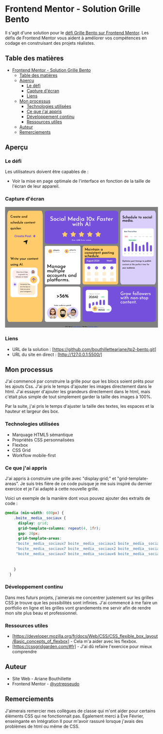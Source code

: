 # Frontend Mentor - Solution Grille Bento

Il s'agit d'une solution pour le [défi Grille Bento sur Frontend Mentor](https://www.frontendmentor.io/challenges/bento-grid-RMydElrlOj). Les défis de Frontend Mentor vous aident à améliorer vos compétences en codage en construisant des projets réalistes.

## Table des matières

- [Frontend Mentor - Solution Grille Bento](#frontend-mentor---solution-grille-bento)
  - [Table des matières](#table-des-matières)
  - [Aperçu](#aperçu)
    - [Le défi](#le-défi)
    - [Capture d'écran](#capture-décran)
    - [Liens](#liens)
  - [Mon processus](#mon-processus)
    - [Technologies utilisées](#technologies-utilisées)
    - [Ce que j'ai appris](#ce-que-jai-appris)
    - [Développement continu](#développement-continu)
    - [Ressources utiles](#ressources-utiles)
  - [Auteur](#auteur)
  - [Remerciements](#remerciements)

## Aperçu

### Le défi

Les utilisateurs doivent être capables de :

- Voir la mise en page optimale de l'interface en fonction de la taille de l'écran de leur appareil.

### Capture d'écran

![](./assets/images/capture__ecran.png)


### Liens

- URL de la solution : [https://github.com/bouthilletteariane/tp2-bento.git]
- URL du site en direct : [http://127.0.0.1:5500/]

## Mon processus
J'ai commencé par construire la grille pour que les blocs soient prêts pour les ajouts Css. J'ai pris le temps d'ajouter les images directement dans le html. J'ai essayer d'ajouter les grandeurs directement dans le html, mais c'était plus simple de tout simplement garder la taille des images à 100%. 

Par la suite, j'ai pris le temps d'ajuster la taille des textes, les espaces et la hauteur et largeur des box. 

### Technologies utilisées

- Marquage HTML5 sémantique
- Propriétés CSS personnalisées
- Flexbox
- CSS Grid
- Workflow mobile-first 

### Ce que j'ai appris

J'ai appris à construire une grille avec "display:grid;" et "grid-template-areas". Je suis très fière de ce code puisque je me suis inspiré du dernier exercice et je l'ai adapté à cette nouvelle grille. 

Voici un exemple de la manière dont vous pouvez ajouter des extraits de code :

```css
@media (min-width: 600px) {
    .boite__media__sociaux {
      display: grid;
      grid-template-columns: repeat(4, 1fr);
      gap: 20px;
      grid-template-areas: 
     "boite__media__sociaux7 boite__media__sociaux1 boite__media__sociaux1 boite__media__sociaux4 "
     "boite__media__sociaux7 boite__media__sociaux2 boite__media__sociaux3 boite__media__sociaux4"
     "boite__media__sociaux7 boite__media__sociaux6 boite__media__sociaux5 boite__media__sociaux5"
  
      
    }
  }
```

### Développement continu

Dans mes futurs projets, j'aimerais me concentrer justement sur les grilles CSS je trouve que les possibilités sont infinies. J'ai commencé à me faire un portfolio en ligne et les grilles vont grandements me servir afin de rendre mon site plus beau et professionnel. 


### Ressources utiles

- [https://developer.mozilla.org/fr/docs/Web/CSS/CSS_flexible_box_layout/Basic_concepts_of_flexbox] - Cela m'a aider avec les flexbox.
- [https://cssgridgarden.com/#fr] - J'ai dû refaire l'exercice pour mieux comprendre 


## Auteur

- Site Web - Ariane Bouthillette
- Frontend Mentor - [@votrepseudo](https://www.frontendmentor.io/profile/votrepseudo) 



## Remerciements

J'aimerais remercier mes collègues de classe qui m'ont aider pour certains éléments CSS qui ne fonctionnait pas. Également merci à Ève Février, enseingante en Intégration II pour m'avoir rassuré lorsque j'avais des problèmes de html ou même de CSS. 
